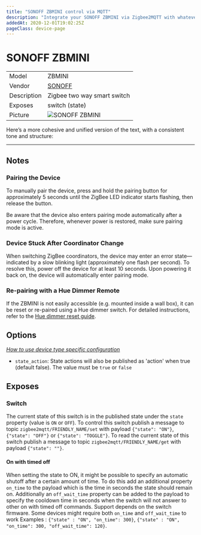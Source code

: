 ```yaml
---
title: "SONOFF ZBMINI control via MQTT"
description: "Integrate your SONOFF ZBMINI via Zigbee2MQTT with whatever smart home infrastructure you are using without the vendor's bridge or gateway."
addedAt: 2020-12-01T19:02:25Z
pageClass: device-page
---
```


<!-- !!!! -->
<!-- ATTENTION: This file is auto-generated through docgen! -->
<!-- You can only edit the "Notes"-Section between the two comment lines "Notes BEGIN" and "Notes END". -->
<!-- Do not use h1 or h2 heading within "## Notes"-Section. -->
<!-- !!!! -->

# SONOFF ZBMINI

|     |     |
|-----|-----|
| Model | ZBMINI  |
| Vendor  | [SONOFF](/supported-devices/#v=SONOFF)  |
| Description | Zigbee two way smart switch |
| Exposes | switch (state) |
| Picture | ![SONOFF ZBMINI](https://www.zigbee2mqtt.io/images/devices/ZBMINI.png) |


<!-- Notes BEGIN: You can edit here. Add "## Notes" headline if not already present. -->
Here’s a more cohesive and unified version of the text, with a consistent tone and structure:

---

## Notes

### Pairing the Device

To manually pair the device, press and hold the pairing button for approximately 5 seconds until the ZigBee LED indicator starts flashing, then release the button.

Be aware that the device also enters pairing mode automatically after a power cycle. Therefore, whenever power is restored, make sure pairing mode is active.

### Device Stuck After Coordinator Change

When switching ZigBee coordinators, the device may enter an error state—indicated by a slow blinking light (approximately one flash per second).
To resolve this, power off the device for at least 10 seconds. Upon powering it back on, the device will automatically enter pairing mode.

### Re-pairing with a Hue Dimmer Remote

If the ZBMINI is not easily accessible (e.g. mounted inside a wall box), it can be reset or re-paired using a Hue dimmer switch. For detailed instructions, refer to the [Hue dimmer reset guide](https://www.zigbee2mqtt.io/devices/324131092621.html#using-the-dimmer-to-reset-other-zigbee-devices).

<!-- Notes END: Do not edit below this line -->

## Options
*[How to use device type specific configuration](../guide/configuration/devices-groups.md#specific-device-options)*

* `state_action`: State actions will also be published as 'action' when true (default false). The value must be `true` or `false`


## Exposes

### Switch 
The current state of this switch is in the published state under the `state` property (value is `ON` or `OFF`).
To control this switch publish a message to topic `zigbee2mqtt/FRIENDLY_NAME/set` with payload `{"state": "ON"}`, `{"state": "OFF"}` or `{"state": "TOGGLE"}`.
To read the current state of this switch publish a message to topic `zigbee2mqtt/FRIENDLY_NAME/get` with payload `{"state": ""}`.

#### On with timed off
When setting the state to ON, it might be possible to specify an automatic shutoff after a certain amount of time. To do this add an additional property `on_time` to the payload which is the time in seconds the state should remain on.
Additionally an `off_wait_time` property can be added to the payload to specify the cooldown time in seconds when the switch will not answer to other on with timed off commands.
Support depends on the switch firmware. Some devices might require both `on_time` and `off_wait_time` to work
Examples : `{"state" : "ON", "on_time": 300}`, `{"state" : "ON", "on_time": 300, "off_wait_time": 120}`.

